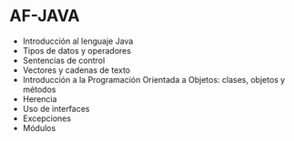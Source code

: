 # AF-JAVA

- Introducción al lenguaje Java
- Tipos de datos y operadores
- Sentencias de control
- Vectores y cadenas de texto
- Introducción a la Programación Orientada a Objetos: clases, objetos y métodos
- Herencia
- Uso de interfaces
- Excepciones
- Módulos

